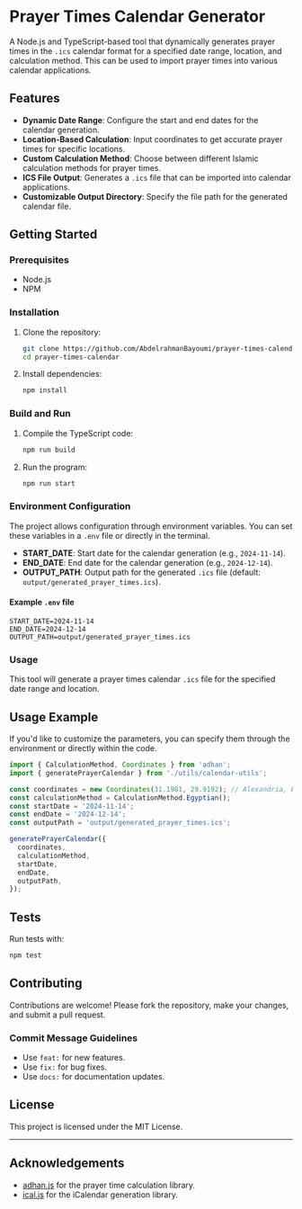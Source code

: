 # Prayer Times Calendar Generator

A Node.js and TypeScript-based tool that dynamically generates prayer times in the `.ics` calendar format for a specified date range, location, and calculation method. This can be used to import prayer times into various calendar applications.

## Features

- **Dynamic Date Range**: Configure the start and end dates for the calendar generation.
- **Location-Based Calculation**: Input coordinates to get accurate prayer times for specific locations.
- **Custom Calculation Method**: Choose between different Islamic calculation methods for prayer times.
- **ICS File Output**: Generates a `.ics` file that can be imported into calendar applications.
- **Customizable Output Directory**: Specify the file path for the generated calendar file.

## Getting Started

### Prerequisites

- Node.js
- NPM

### Installation

1. Clone the repository:

   ```bash
   git clone https://github.com/AbdelrahmanBayoumi/prayer-times-calendar.git
   cd prayer-times-calendar
   ```

2. Install dependencies:
   ```bash
   npm install
   ```

### Build and Run

1. Compile the TypeScript code:

   ```bash
   npm run build
   ```

2. Run the program:
   ```bash
   npm run start
   ```

### Environment Configuration

The project allows configuration through environment variables. You can set these variables in a `.env` file or directly in the terminal.

- **START_DATE**: Start date for the calendar generation (e.g., `2024-11-14`).
- **END_DATE**: End date for the calendar generation (e.g., `2024-12-14`).
- **OUTPUT_PATH**: Output path for the generated `.ics` file (default: `output/generated_prayer_times.ics`).

#### Example `.env` file

```plaintext
START_DATE=2024-11-14
END_DATE=2024-12-14
OUTPUT_PATH=output/generated_prayer_times.ics
```

### Usage

This tool will generate a prayer times calendar `.ics` file for the specified date range and location.

## Usage Example

If you'd like to customize the parameters, you can specify them through the environment or directly within the code.

```typescript
import { CalculationMethod, Coordinates } from 'adhan';
import { generatePrayerCalendar } from './utils/calendar-utils';

const coordinates = new Coordinates(31.1981, 29.9192); // Alexandria, Egypt
const calculationMethod = CalculationMethod.Egyptian();
const startDate = '2024-11-14';
const endDate = '2024-12-14';
const outputPath = 'output/generated_prayer_times.ics';

generatePrayerCalendar({
  coordinates,
  calculationMethod,
  startDate,
  endDate,
  outputPath,
});
```

## Tests

Run tests with:

```bash
npm test
```

## Contributing

Contributions are welcome! Please fork the repository, make your changes, and submit a pull request.

### Commit Message Guidelines

- Use `feat:` for new features.
- Use `fix:` for bug fixes.
- Use `docs:` for documentation updates.

## License

This project is licensed under the MIT License.

---

## Acknowledgements

- [adhan.js](https://github.com/batoulapps/adhan-js) for the prayer time calculation library.
- [ical.js](https://github.com/mozilla-comm/ical.js) for the iCalendar generation library.
